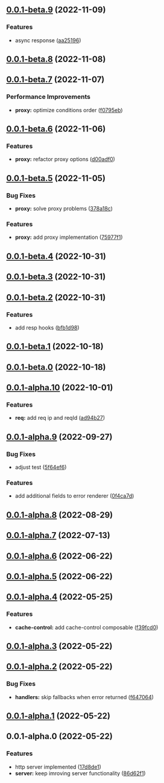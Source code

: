 ## [0.0.1-beta.9](https://github.com/wooksjs/wooks/compare/v0.0.1-beta.8...v0.0.1-beta.9) (2022-11-09)

### Features

-   async response ([aa25196](https://github.com/wooksjs/wooks/commit/aa2519664afd91c57ead139dafcc4cd3a06d8aec))

## [0.0.1-beta.8](https://github.com/wooksjs/wooks/compare/v0.0.1-beta.7...v0.0.1-beta.8) (2022-11-08)

## [0.0.1-beta.7](https://github.com/wooksjs/wooks/compare/v0.0.1-beta.6...v0.0.1-beta.7) (2022-11-07)

### Performance Improvements

-   **proxy:** optimize conditions order ([f0795eb](https://github.com/wooksjs/wooks/commit/f0795ebac4c38dd6ff340b00d028efe332b521d6))

## [0.0.1-beta.6](https://github.com/prostojs/wooks/compare/v0.0.1-beta.5...v0.0.1-beta.6) (2022-11-06)

### Features

-   **proxy:** refactor proxy options ([d00adf0](https://github.com/prostojs/wooks/commit/d00adf0e07de4526ea5a7756241c58fe9a36e3cf))

## [0.0.1-beta.5](https://github.com/prostojs/wooks/compare/v0.0.1-beta.4...v0.0.1-beta.5) (2022-11-05)

### Bug Fixes

-   **proxy:** solve proxy problems ([378a18c](https://github.com/prostojs/wooks/commit/378a18c7d99af4c6ff3bc70d890496c58663529c))

### Features

-   **proxy:** add proxy implementation ([75977f1](https://github.com/prostojs/wooks/commit/75977f13a77317737677cd23547423fe42af8d2c))

## [0.0.1-beta.4](https://github.com/prostojs/wooks/compare/v0.0.1-beta.3...v0.0.1-beta.4) (2022-10-31)

## [0.0.1-beta.3](https://github.com/prostojs/wooks/compare/v0.0.1-beta.2...v0.0.1-beta.3) (2022-10-31)

## [0.0.1-beta.2](https://github.com/prostojs/wooks/compare/v0.0.1-beta.1...v0.0.1-beta.2) (2022-10-31)

### Features

-   add resp hooks ([bfb1d98](https://github.com/prostojs/wooks/commit/bfb1d98fb181997f9cae757f5bc7cd54e6e085cf))

## [0.0.1-beta.1](https://github.com/prostojs/wooks/compare/v0.0.1-beta.0...v0.0.1-beta.1) (2022-10-18)

## [0.0.1-beta.0](https://github.com/prostojs/wooks/compare/v0.0.1-alpha.10...v0.0.1-beta.0) (2022-10-18)

## [0.0.1-alpha.10](https://github.com/prostojs/http/compare/v0.0.1-alpha.9...v0.0.1-alpha.10) (2022-10-01)

### Features

-   **req:** add req ip and reqId ([ad94b27](https://github.com/prostojs/http/commit/ad94b27d3adeab98f7cf325e2a6b6ea449bbaef1))

## [0.0.1-alpha.9](https://github.com/prostojs/http/compare/v0.0.1-alpha.8...v0.0.1-alpha.9) (2022-09-27)

### Bug Fixes

-   adjust test ([5f64ef6](https://github.com/prostojs/http/commit/5f64ef6496b949f8c1f34bad8b6dfed207150f30))

### Features

-   add additional fields to error renderer ([0f4ca7d](https://github.com/prostojs/http/commit/0f4ca7d46be7ddbff91c0b0c8cd038fce47ffa0c))

## [0.0.1-alpha.8](https://github.com/prostojs/http/compare/v0.0.1-alpha.7...v0.0.1-alpha.8) (2022-08-29)

## [0.0.1-alpha.7](https://github.com/prostojs/http/compare/v0.0.1-alpha.6...v0.0.1-alpha.7) (2022-07-13)

## [0.0.1-alpha.6](https://github.com/prostojs/http/compare/v0.0.1-alpha.5...v0.0.1-alpha.6) (2022-06-22)

## [0.0.1-alpha.5](https://github.com/prostojs/http/compare/v0.0.1-alpha.4...v0.0.1-alpha.5) (2022-06-22)

## [0.0.1-alpha.4](https://github.com/prostojs/http/compare/v0.0.1-alpha.3...v0.0.1-alpha.4) (2022-05-25)

### Features

-   **cache-control:** add cache-control composable ([f39fcd0](https://github.com/prostojs/http/commit/f39fcd0522698f39aac601a1567130a7a0cbfafa))

## [0.0.1-alpha.3](https://github.com/prostojs/http/compare/v0.0.1-alpha.2...v0.0.1-alpha.3) (2022-05-22)

## [0.0.1-alpha.2](https://github.com/prostojs/http/compare/v0.0.1-alpha.1...v0.0.1-alpha.2) (2022-05-22)

### Bug Fixes

-   **handlers:** skip fallbacks when error returned ([f647064](https://github.com/prostojs/http/commit/f647064d15b09f8e6d63b187ddf08e48c08aabb6))

## [0.0.1-alpha.1](https://github.com/prostojs/http/compare/v0.0.1-alpha.0...v0.0.1-alpha.1) (2022-05-22)

## 0.0.1-alpha.0 (2022-05-22)

### Features

-   http server implemented ([17d8de1](https://github.com/prostojs/http/commit/17d8de11b29f4e235d22d4c47e2dc6cc0a8ee16b))
-   **server:** keep imroving server functionality ([86d62f1](https://github.com/prostojs/http/commit/86d62f153ddbbcad507742d8e43ea049a686f61b))
